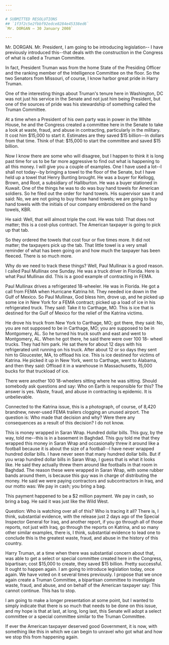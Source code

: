 ```yaml
---
---

# SUBMITTED RESOLUTIONS
## `1f3f2c5e2fbbf92edce8284e45338ed6`
`Mr. DORGAN — 30 January 2008`

---
```



Mr. DORGAN. Mr. President, I am going to be introducing legislation--
I have previously introduced this--that deals with the construction in 
the Congress of what is called a Truman Committee.

In fact, President Truman was from the home State of the Presiding 
Officer and the ranking member of the Intelligence Committee on the 
floor. So the two Senators from Missouri, of course, I know harbor 
great pride in Harry Truman.

One of the interesting things about Truman's tenure here in 
Washington, DC was not just his service in the Senate and not just him 
being President, but one of the sources of pride was his stewardship of 
something called the Truman Committee.

At a time when a President of his own party was in power in the White 
House, he and the Congress created a committee here in the Senate to 
take a look at waste, fraud, and abuse in contracting, particularly in 
the military. It cost him $15,000 to start it. Estimates are they saved 
$15 billion--in dollars from that time. Think of that: $15,000 to start 
the committee and saved $15 billion.

Now I know there are some who will disagree, but I happen to think it 
is long past time for us to be far more aggressive to find out what is 
happening to all this money. I will give you a couple of examples. One 
I have used a lot--I shall not today--by bringing a towel to the floor 
of the Senate, but I have held up a towel that Henry Bunting brought. 
He was a buyer for Kellogg, Brown, and Root, a subsidiary of 
Halliburton. He was a buyer stationed in Kuwait. One of the things he 
was to do was buy hand towels for American soldiers. So he filed out 
the order for hand towels. His supervisor saw it and said: No, we are 
not going to buy those hand towels; we are going to buy hand towels 
with the initials of our company embroidered on the hand towels, KBR.

He said: Well, that will almost triple the cost. He was told: That 
does not matter; this is a cost-plus contract. The American taxpayer is 
going to pick up that tab.

So they ordered the towels that cost four or five times more. It did 
not matter; the taxpayers pick up the tab. That little towel is a very 
small reminder of what has been going on and how much the taxpayer has 
been fleeced. There is so much more.

Why do we need to track these things? Well, Paul Mullinax is a good 
reason. I called Paul Mullinax one Sunday. He was a truck driver in 
Florida. Here is what Paul Mullinax did. This is a good example of 
contracting in FEMA.

Paul Mullinax drives a refrigerated 18-wheeler. He was in Florida. He 
got a call from FEMA when Hurricane Katrina hit. They needed ice down 
in the Gulf of Mexico. So Paul Mullinax, God bless him, drove up, and 
he picked up some ice in New York for a FEMA contract; picked up a load 
of ice in his refrigerated truck. They said: Take it to Carthage, MO. 
This is ice that is destined for the Gulf of Mexico for the relief of 
the Katrina victims.

He drove his truck from New York to Carthage, MO; got there, they 
said: No, you are not supposed to be in Carthage, MO; you are supposed 
to be in Montgomery, AL. So he turned his truck south and east and went 
to Montgomery, AL. When he got there, he said there were over 100 18-
wheel trucks. They had him park. He sat there for about 12 days with 
his refrigerated unit running on his truck. After about 12 or so days 
they sent him to Gloucester, MA, to offload his ice. This is ice 
destined for victims of Katrina. He picked it up in New York, went to 
Carthage, went to Alabama, and then they said: Offload it in a 
warehouse in Massachusetts, 15,000 bucks for that truckload of ice.

There were another 100 18-wheelers sitting where he was sitting. 
Should somebody ask questions and say: Who on Earth is responsible for 
this? The answer is yes. Waste, fraud, and abuse in contracting is 
epidemic. It is unbelievable.

Connected to the Katrina issue, this is a photograph, of course, of 
8,420 brandnew, never-used FEMA trailers clogging an unused airport. 
The question is: Who made that decision and why? Were there any 
consequences as a result of this decision? I do not know.

This is money wrapped in Saran Wrap. Hundred dollar bills. This guy, 
by the way, told me--this is in a basement in Baghdad. This guy told me 
that they wrapped this money in Saran Wrap and occasionally threw it 
around like a football because it is about the size of a football--I 
have never wrapped hundred dollar bills. I have never seen that many 
hundred dollar bills. But if you wrap hundred dollar bills in Saran 
Wrap, I guess that is what it looks like. He said they actually threw 
them around like footballs in that room in Baghdad. The reason these 
were wrapped in Saran Wrap, with some rubber bands around them, is 
because this guy was in charge of distributing the money. He said we 
were paying contractors and subcontractors in Iraq, and our motto was: 
We pay in cash; you bring a bag.

This payment happened to be a $2 million payment. We pay in cash, so 
bring a bag. He said it was just like the Wild West.

Question: Who is watching over all of this? Who is tracing it all? 
There is, I think, substantial evidence, with the release just 2 days 
ago of the Special Inspector General for Iraq, and another report, if 
you go through all of those reports, not just with Iraq, go through the 
reports on Katrina, and so many other similar examples, there is, I 
think, substantial evidence to lead one to conclude this is the 
greatest waste, fraud, and abuse in the history of this country.

Harry Truman, at a time when there was substantial concern about 
that, was able to get a select or special committee created here in the 
Congress, bipartisan; cost $15,000 to create, they saved $15 billion. 
Pretty successful. It ought to happen again. I am going to introduce 
legislation today, once again. We have voted on it several times 
previously. I propose that we once again create a Truman Committee, a 
bipartisan committee to investigate waste, fraud, and abuse, and on 
behalf of the American taxpayer say: This cannot continue. This has to 
stop.

I am going to make a longer presentation at some point, but I wanted 
to simply indicate that there is so much that needs to be done on this 
issue, and my hope is that at last, at long, long last, this Senate 
will adopt a select committee or a special committee similar to the 
Truman Committee.

If ever the American taxpayer deserved good Government, it is now, 
with something like this in which we can begin to unravel who got what 
and how we stop this from happening again.
